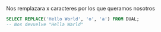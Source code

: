 Nos remplazara x caracteres por los que queramos nosotros

```sql
SELECT REPLACE('Hello World', 'o', 'a') FROM DUAL;
-- Nos devuelve "Hella Warld"
```